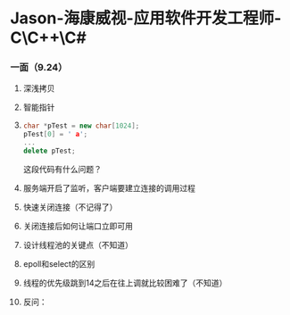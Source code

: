 # Jason-海康威视-应用软件开发工程师-C\C++\C#

### 一面（9.24）

1. 深浅拷贝

2. 智能指针

3. ```c++
   char *pTest = new char[1024];
   pTest[0] = ' a';
   ...
   delete pTest;
   ```

   这段代码有什么问题？

4. 服务端开启了监听，客户端要建立连接的调用过程

5. 快速关闭连接（不记得了）

6. 关闭连接后如何让端口立即可用

7. 设计线程池的关键点（不知道）

8. epoll和select的区别

9. 线程的优先级跳到14之后在往上调就比较困难了（不知道）

10. 反问：

    
